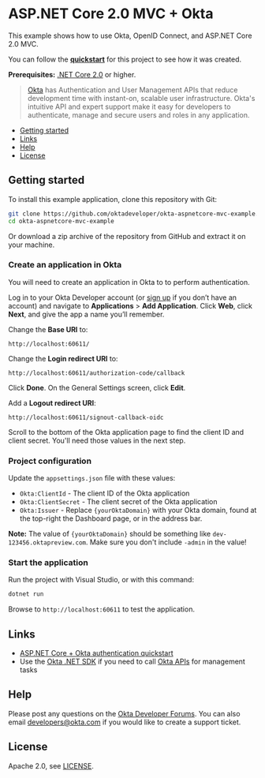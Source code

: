# ASP.NET Core 2.0 MVC + Okta

This example shows how to use Okta, OpenID Connect, and ASP.NET Core 2.0 MVC.

You can follow the **[quickstart](https://developer.okta.com/quickstart/#/okta-sign-in-page/dotnet/aspnetcore)** for this project to see how it was created.

**Prerequisites:** [.NET Core 2.0](https://dot.net/core) or higher.

> [Okta](https://developer.okta.com/) has Authentication and User Management APIs that reduce development time with instant-on, scalable user infrastructure. Okta's intuitive API and expert support make it easy for developers to authenticate, manage and secure users and roles in any application.

* [Getting started](#getting-started)
* [Links](#links)
* [Help](#help)
* [License](#license)

## Getting started

To install this example application, clone this repository with Git:

```bash
git clone https://github.com/oktadeveloper/okta-aspnetcore-mvc-example.git
cd okta-aspnetcore-mvc-example
```

Or download a zip archive of the repository from GitHub and extract it on your machine.

### Create an application in Okta

You will need to create an application in Okta to to perform authentication. 

Log in to your Okta Developer account (or [sign up](https://developer.okta.com/signup/) if you don’t have an account) and navigate to **Applications** > **Add Application**. Click **Web**, click **Next**, and give the app a name you’ll remember.

Change the **Base URI** to:

```
http://localhost:60611/
```

Change the **Login redirect URI** to:

```
http://localhost:60611/authorization-code/callback
```

Click **Done**. On the General Settings screen, click **Edit**.

Add a **Logout redirect URI**:

```
http://localhost:60611/signout-callback-oidc
```

Scroll to the bottom of the Okta application page to find the client ID and client secret. You'll need those values in the next step.

### Project configuration

Update the `appsettings.json` file with these values:

* `Okta:ClientId` - The client ID of the Okta application
* `Okta:ClientSecret` - The client secret of the Okta application
* `Okta:Issuer` - Replace `{yourOktaDomain}` with your Okta domain, found at the top-right the Dashboard page, or in the address bar.

**Note:** The value of `{yourOktaDomain}` should be something like `dev-123456.oktapreview.com`. Make sure you don't include `-admin` in the value!

### Start the application

Run the project with Visual Studio, or with this command:

```bash
dotnet run
```

Browse to `http://localhost:60611` to test the application.

## Links

* [ASP.NET Core + Okta authentication quickstart](https://developer.okta.com/quickstart/#/okta-sign-in-page/dotnet/aspnetcore)
* Use the [Okta .NET SDK](https://github.com/okta/okta-sdk-dotnet) if you need to call [Okta APIs](https://developer.okta.com/docs/api/resources/users) for management tasks

## Help

Please post any questions on the [Okta Developer Forums](https://devforum.okta.com/). You can also email developers@okta.com if you would like to create a support ticket.

## License

Apache 2.0, see [LICENSE](LICENSE).
